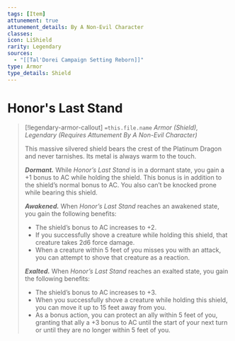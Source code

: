 ```yaml
---
tags: [Item]
attunement: true
attunement_details: By A Non-Evil Character
classes: 
icon: LiShield
rarity: Legendary
sources:
  - "[[Tal'Dorei Campaign Setting Reborn]]"
type: Armor
type_details: Shield
---
```

# Honor's Last Stand
>[!legendary-armor-callout] `=this.file.name`
>*Armor (Shield), Legendary (Requires Attunement By A Non-Evil Character)*
>
>This massive silvered shield bears the crest of the Platinum Dragon and never tarnishes. Its metal is always warm to the touch.
>
>***Dormant.*** While *Honor’s Last Stand* is in a dormant state, you gain a +1 bonus to AC while holding the shield. This bonus is in addition to the shield’s normal bonus to AC. You also can’t be knocked prone while bearing this shield.
>
>***Awakened.*** When *Honor’s Last Stand* reaches an awakened state, you gain the following benefits:
>
>* The shield’s bonus to AC increases to +2.
>* If you successfully shove a creature while holding this shield, that creature takes 2d6 force damage.
>* When a creature within 5 feet of you misses you with an attack, you can attempt to shove that creature as a reaction.
>
>***Exalted.*** When *Honor’s Last Stand* reaches an exalted state, you gain the following benefits:
>
>* The shield’s bonus to AC increases to +3.
>* When you successfully shove a creature while holding this shield, you can move it up to 15 feet away from you.
>* As a bonus action, you can protect an ally within 5 feet of you, granting that ally a +3 bonus to AC until the start of your next turn or until they are no longer within 5 feet of you.
>
>
